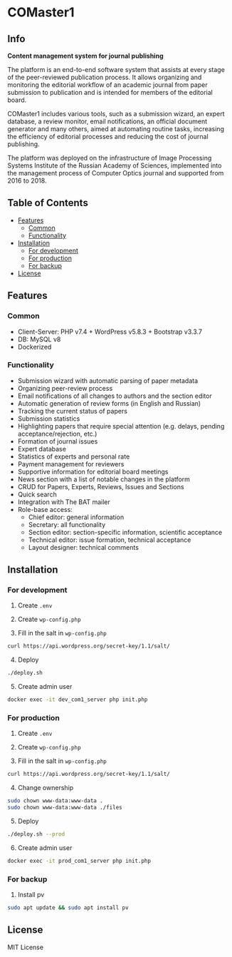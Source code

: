 # COMaster1

## Info

**Content management system for journal publishing**

The platform is an end-to-end software system that assists at every stage of the peer-reviewed publication process. It allows organizing and monitoring the editorial workflow of an academic journal from paper submission to publication and is intended for members of the editorial board. 

COMaster1 includes various tools, such as a submission wizard, an expert database, a review monitor, email notifications, an official document generator and many others, aimed at automating routine tasks, increasing the efficiency of editorial processes and reducing the cost of journal publishing.

The platform was deployed on the infrastructure of Image Processing Systems Institute of the Russian Academy of Sciences, implemented into the management process of Computer Optics journal and supported from 2016 to 2018.

## Table of Contents
- [Features](#features)
  - [Common](#common)
  - [Functionality](#functionality)
- [Installation](#installation)
  - [For development](#for-development)
  - [For production](#for-production)
  - [For backup](#for-backup)
- [License](#license)

## Features

### Common
- Client-Server: PHP v7.4 + WordPress v5.8.3 + Bootstrap v3.3.7
- DB: MySQL v8
- Dockerized

### Functionality
- Submission wizard with automatic parsing of paper metadata
- Organizing peer-review process
- Email notifications of all changes to authors and the section editor
- Automatic generation of review forms (in English and Russian)
- Tracking the current status of papers
- Submission statistics
- Highlighting papers that require special attention (e.g. delays, pending acceptance/rejection, etc.)
- Formation of journal issues
- Expert database
- Statistics of experts and personal rate
- Payment management for reviewers
- Supportive information for editorial board meetings
- News section with a list of notable changes in the platform
- CRUD for Papers, Experts, Reviews, Issues and Sections
- Quick search
- Integration with The BAT mailer
- Role-base access:
  - Chief editor: general information
  - Secretary: all functionality
  - Section editor: section-specific information, scientific acceptance
  - Technical editor: issue formation, technical acceptance
  - Layout designer: technical comments

## Installation

### For development

1. Create `.env`

2. Create `wp-config.php`

3. Fill in the salt in `wp-config.php`
```sh
curl https://api.wordpress.org/secret-key/1.1/salt/
```

4. Deploy
```sh
./deploy.sh
```

5. Create admin user
```sh
docker exec -it dev_com1_server php init.php
```

### For production

1. Create `.env`

2. Create `wp-config.php`

3. Fill in the salt in `wp-config.php`
```sh
curl https://api.wordpress.org/secret-key/1.1/salt/
```

4. Change ownership
```sh
sudo chown www-data:www-data .
sudo chown www-data:www-data ./files
```

5. Deploy
```sh
./deploy.sh --prod
```

6. Create admin user
```sh
docker exec -it prod_com1_server php init.php
```

### For backup

1. Install pv
```sh
sudo apt update && sudo apt install pv
```

## License

MIT License
